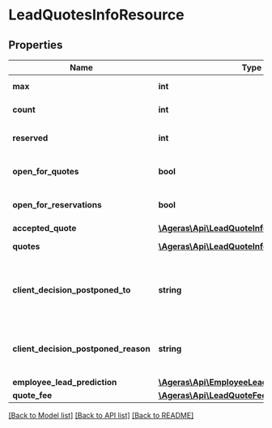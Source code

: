# LeadQuotesInfoResource

## Properties
Name | Type | Description | Notes
------------ | ------------- | ------------- | -------------
**max** | **int** | Max Offer count. | [optional] 
**count** | **int** | Number of offers. | [optional] 
**reserved** | **int** | Number of reserved spots. | [optional] 
**open_for_quotes** | **bool** | Open for quotes. | [optional] [default to false]
**open_for_reservations** | **bool** | Status of the reservation | [optional] [default to false]
**accepted_quote** | [**\Ageras\Api\LeadQuoteInfoEntryResource**](LeadQuoteInfoEntryResource.md) |  | [optional] 
**quotes** | [**\Ageras\Api\LeadQuoteInfoEntryResource[]**](LeadQuoteInfoEntryResource.md) | List of offers. | [optional] 
**client_decision_postponed_to** | **string** | Date the client match decision is postponed to. | [optional] 
**client_decision_postponed_reason** | **string** | Reason the client postponed the decision. | [optional] 
**employee_lead_prediction** | [**\Ageras\Api\EmployeeLeadPredictionResource**](EmployeeLeadPredictionResource.md) |  | [optional] 
**quote_fee** | [**\Ageras\Api\LeadQuoteFeeResource**](LeadQuoteFeeResource.md) |  | [optional] 

[[Back to Model list]](../README.md#documentation-for-models) [[Back to API list]](../README.md#documentation-for-api-endpoints) [[Back to README]](../README.md)


